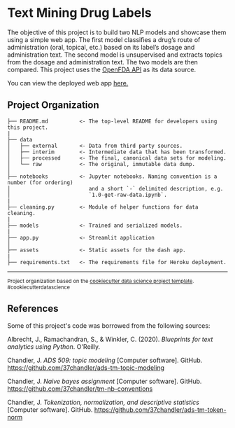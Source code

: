 Text Mining Drug Labels
==============================

The objective of this project is to build two NLP models and showcase them using a simple web app. The first model classifies a drug’s route of administration (oral, topical, etc.) based on its label’s dosage and administration text. The second model is unsupervised and extracts topics from the dosage and administration text. The two models are then compared. This project uses the <a target="_blank" href="https://open.fda.gov/apis/drug/label/">OpenFDA API</a> as its data source. 

You can view the deployed web app <a target="_blank" href="https://andrewabeles-drug-labels-app-ls6pd6.streamlit.app/">here.</a>

Project Organization
------------

    ├── README.md          <- The top-level README for developers using this project.
    |
    ├── data
    │   ├── external       <- Data from third party sources.
    │   ├── interim        <- Intermediate data that has been transformed.
    │   ├── processed      <- The final, canonical data sets for modeling.
    │   └── raw            <- The original, immutable data dump.
    │
    ├── notebooks          <- Jupyter notebooks. Naming convention is a number (for ordering)
    │                         and a short `-` delimited description, e.g.
    │                         `1.0-get-raw-data.ipynb`.
    |
    ├── cleaning.py        <- Module of helper functions for data cleaning. 
    |
    ├── models             <- Trained and serialized models.
    |
    ├── app.py             <- Streamlit application
    │
    ├── assets             <- Static assets for the dash app. 
    |
    ├── requirements.txt   <- The requirements file for Heroku deployment.    

--------

<p><small>Project organization based on the <a target="_blank" href="https://drivendata.github.io/cookiecutter-data-science/">cookiecutter data science project template</a>. #cookiecutterdatascience</small></p>

References
------------

Some of this project's code was borrowed from the following sources:

Albrecht, J., Ramachandran, S., & Winkler, C. (2020). _Blueprints for text analytics using Python_. O'Reilly. 

Chandler, J. _ADS 509: topic modeling_ [Computer software]. GitHub. https://github.com/37chandler/ads-tm-topic-modeling 

Chandler, J. _Naive bayes assignment_ [Computer software]. GitHub. https://github.com/37chandler/tm-nb-conventions 

Chandler, J. _Tokenization, normalization, and descriptive statistics_ [Computer software]. GitHub. https://github.com/37chandler/ads-tm-token-norm 
